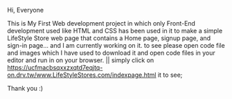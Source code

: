Hi, Everyone

This is My First Web development project in which only Front-End development used like HTML and CSS has been used in it to make a simple LifeStyle Store web page that contains a Home page, signup page, and sign-in page... and I am currently working on it. to see please open code file and images which I have used to download it and open code files in your editor and run in on your browser. || simply click on https://ucfmacbsqxxzxqtd7eqjtq-on.drv.tw/www.LifeStyleStores.com/indexpage.html it to see;

Thank you :)
